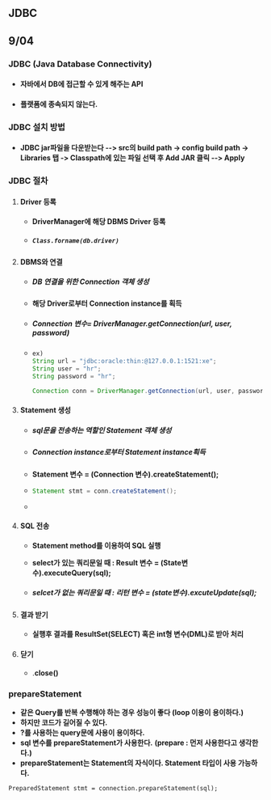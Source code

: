 ## JDBC 

## 9/04

### JDBC (Java Database Connectivity)

* #### 자바에서 DB에 접근할 수 있게 해주는 API

* #### 플랫폼에 종속되지 않는다.

### JDBC 설치 방법

* #### JDBC  jar파일을 다운받는다 --> src의 build path -> config build path -> Libraries 탭 -> Classpath에 있는 파일 선택 후 Add JAR 클릭 --> Apply 

### JDBC 절차

1. #### Driver 등록

   *  **DriverManager에 해당 DBMS Driver 등록**

   * ##### `Class.forname(db.driver)`

2. #### DBMS와 연결

   * ##### DB 연결을 위한 Connection 객체 생성

   * **해당 Driver로부터 Connection instance를 획득**

   * ##### Connection 변수=  DriverManager.getConnection(url, user, password)

   * ````java
     ex)
     String url = "jdbc:oracle:thin:@127.0.0.1:1521:xe";
     String user = "hr";
     String password = "hr";
     
     Connection conn = DriverManager.getConnection(url, user, password);
     ````

3. #### Statement 생성

   * ##### sql문을 전송하는 역할인 Statement 객체 생성

   * ##### **Connection instance로부터 Statement instance획득**

   * **Statement 변수 = (Connection 변수).createStatement();** 

   * ```java
     Statement stmt = conn.createStatement();
     ```

   * 

4. #### SQL 전송

   *  **Statement method를 이용하여 SQL 실행**

   * **select가 있는 쿼리문일 때 : Result 변수 = (State변수).executeQuery(sql);**

   * ##### selcet가 없는 쿼리문일 때 : 리턴 변수 = (state변수).excuteUpdate(sql);

5. #### 결과 받기

   * **실행후 결과를 ResultSet(SELECT) 혹은 int형 변수(DML)로 받아 처리**

6. #### 닫기

   * .**close()**

### prepareStatement

* **같은 Query를 반복 수행해야 하는 경우 성능이 좋다 (loop 이용이 용이하다.)**
* **하지만 코드가 길어질 수 있다.**
* **?를 사용하는 query문에 사용이 용이하다.**
* **sql 변수를 prepareStatement가 사용한다.** **(prepare : 먼저 사용한다고 생각한다.)**
* **prepareStatement는 Statement의 자식이다. Statement 타입이 사용 가능하다.**

```
PreparedStatement stmt = connection.prepareStatement(sql);
```

